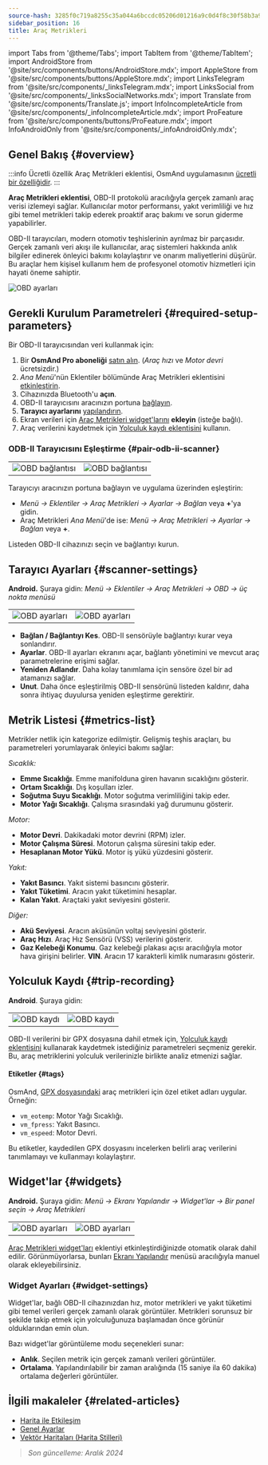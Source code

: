 ```yaml
---
source-hash: 3285f0c719a8255c35a044a6bccdc05206d01216a9c0d4f8c30f58b3a9122f36
sidebar_position: 16
title: Araç Metrikleri
---
```

import Tabs from '@theme/Tabs';
import TabItem from '@theme/TabItem';
import AndroidStore from '@site/src/components/buttons/AndroidStore.mdx';
import AppleStore from '@site/src/components/buttons/AppleStore.mdx';
import LinksTelegram from '@site/src/components/_linksTelegram.mdx';
import LinksSocial from '@site/src/components/_linksSocialNetworks.mdx';
import Translate from '@site/src/components/Translate.js';
import InfoIncompleteArticle from '@site/src/components/_infoIncompleteArticle.mdx';
import ProFeature from '@site/src/components/buttons/ProFeature.mdx';
import InfoAndroidOnly from '@site/src/components/_infoAndroidOnly.mdx';


<InfoIncompleteArticle/>

<InfoAndroidOnly/>

## Genel Bakış {#overview}

:::info Ücretli özellik
Araç Metrikleri eklentisi, OsmAnd uygulamasının [ücretli bir özelliğidir](../purchases/index.md).
:::

**Araç Metrikleri eklentisi**, OBD-II protokolü aracılığıyla gerçek zamanlı araç verisi izlemeyi sağlar. Kullanıcılar motor performansı, yakıt verimliliği ve hız gibi temel metrikleri takip ederek proaktif araç bakımı ve sorun giderme yapabilirler.

OBD-II tarayıcıları, modern otomotiv teşhislerinin ayrılmaz bir parçasıdır. Gerçek zamanlı veri akışı ile kullanıcılar, araç sistemleri hakkında anlık bilgiler edinerek önleyici bakımı kolaylaştırır ve onarım maliyetlerini düşürür. Bu araçlar hem kişisel kullanım hem de profesyonel otomotiv hizmetleri için hayati öneme sahiptir.

<Tabs groupId="operating-systems" queryString="operating-systems">

<TabItem value="android" label="Android">

![OBD ayarları](@site/static/img/plugins/obd/obd_overview_2.png)

</TabItem>

</Tabs>


## Gerekli Kurulum Parametreleri {#required-setup-parameters}

Bir OBD-II tarayıcısından veri kullanmak için:

1. Bir **OsmAnd Pro aboneliği** [satın alın](../purchases/). (*Araç hızı* ve *Motor devri* ücretsizdir.)
2. *Ana Menü*'nün Eklentiler bölümünde Araç Metrikleri eklentisini [etkinleştirin](../plugins/index.md#enable--disable).
3. Cihazınızda Bluetooth'u **açın**.
4. OBD-II tarayıcısını aracınızın portuna [bağlayın](#pair-odb-ii-scanner).
5. **Tarayıcı ayarlarını** [yapılandırın](#scanner-settings).
6. Ekran verileri için [Araç Metrikleri widget'larını](#widgets) **ekleyin** (isteğe bağlı).
7. Araç verilerini kaydetmek için [Yolculuk kaydı eklentisini](#trip-recording) kullanın.


### ODB-II Tarayıcısını Eşleştirme {#pair-odb-ii-scanner}

| | |
|--|--|
|![OBD bağlantısı](@site/static/img/plugins/obd/obd_connect.png)|![OBD bağlantısı](@site/static/img/plugins/obd/obd_connect_2.png)|

Tarayıcıyı aracınızın portuna bağlayın ve uygulama üzerinden eşleştirin:

- *Menü → Eklentiler → Araç Metrikleri → Ayarlar → Bağlan* veya **+**'ya gidin.
- Araç Metrikleri *Ana Menü*'de ise: *Menü → Araç Metrikleri → Ayarlar → Bağlan* veya **+**.

Listeden OBD-II cihazınızı seçin ve bağlantıyı kurun.


## Tarayıcı Ayarları {#scanner-settings}

**Android.** Şuraya gidin: *Menü → Eklentiler → Araç Metrikleri → OBD → üç nokta menüsü*

| | |
|--|--|
|![OBD ayarları](@site/static/img/plugins/obd/obd_settings.png)|![OBD ayarları](@site/static/img/plugins/obd/obd_settings_1.png)|

- **Bağlan / Bağlantıyı Kes**. OBD-II sensörüyle bağlantıyı kurar veya sonlandırır.
- **Ayarlar**. OBD-II ayarları ekranını açar, bağlantı yönetimini ve mevcut araç parametrelerine erişimi sağlar.
- **Yeniden Adlandır**. Daha kolay tanımlama için sensöre özel bir ad atamanızı sağlar.
- **Unut**. Daha önce eşleştirilmiş OBD-II sensörünü listeden kaldırır, daha sonra ihtiyaç duyulursa yeniden eşleştirme gerektirir.


## Metrik Listesi {#metrics-list}

Metrikler netlik için kategorize edilmiştir. Gelişmiş teşhis araçları, bu parametreleri yorumlayarak önleyici bakımı sağlar:

*Sıcaklık:*

- **Emme Sıcaklığı**. Emme manifolduna giren havanın sıcaklığını gösterir.
- **Ortam Sıcaklığı**. Dış koşulları izler.
- **Soğutma Suyu Sıcaklığı**. Motor soğutma verimliliğini takip eder.
- **Motor Yağı Sıcaklığı**. Çalışma sırasındaki yağ durumunu gösterir.

*Motor:*

- **Motor Devri**. Dakikadaki motor devrini (RPM) izler.
- **Motor Çalışma Süresi**. Motorun çalışma süresini takip eder.
- **Hesaplanan Motor Yükü**. Motor iş yükü yüzdesini gösterir.

*Yakıt:*

- **Yakıt Basıncı**. Yakıt sistemi basıncını gösterir.
- **Yakıt Tüketimi**. Aracın yakıt tüketimini hesaplar.
- **Kalan Yakıt**. Araçtaki yakıt seviyesini gösterir.

*Diğer:*

- **Akü Seviyesi**. Aracın aküsünün voltaj seviyesini gösterir.
- **Araç Hızı**. Araç Hız Sensörü (VSS) verilerini gösterir.
- **Gaz Kelebeği Konumu**. Gaz kelebeği plakası açısı aracılığıyla motor hava girişini belirler.
  **VIN**. Aracın 17 karakterli kimlik numarasını gösterir.


## Yolculuk Kaydı {#trip-recording}

**Android**. Şuraya gidin: *<Translate android="true" ids="shared_string_menu,plugins_menu_group,record_plugin_name,shared_string_settings,data_settings,record_obd_data"/>*

| | |
|--|--|
|![OBD kaydı](@site/static/img/plugins/obd/obd_recording.png)| ![OBD kaydı](@site/static/img/plugins/obd/obd_recording_1.png)|

OBD-II verilerini bir GPX dosyasına dahil etmek için, [Yolculuk kaydı eklentisini](../plugins/trip-recording.md#recording-settings) kullanarak kaydetmek istediğiniz parametreleri seçmeniz gerekir. Bu, araç metriklerini yolculuk verilerinizle birlikte analiz etmenizi sağlar.

#### Etiketler {#tags}

OsmAnd, [GPX dosyasındaki](../plugins/trip-recording.md#recorded-gpx-file) araç metrikleri için özel etiket adları uygular. Örneğin:

- `vm_eotemp`: Motor Yağı Sıcaklığı.
- `vm_fpress`: Yakıt Basıncı.
- `vm_espeed`: Motor Devri.

Bu etiketler, kaydedilen GPX dosyasını incelerken belirli araç verilerini tanımlamayı ve kullanmayı kolaylaştırır.


## Widget'lar {#widgets}

**Android.** Şuraya gidin: *Menü → Ekranı Yapılandır → Widget'lar → Bir panel seçin → Araç Metrikleri*

| | |
|--|--|
|![OBD ayarları](@site/static/img/plugins/obd/obd_widget_1.png)| ![OBD ayarları](@site/static/img/plugins/obd/obd_widget.png)|

[Araç Metrikleri widget'ları](../widgets/info-widgets.md#vehicle-metrics-widgets) eklentiyi etkinleştirdiğinizde otomatik olarak dahil edilir. Görünmüyorlarsa, bunları [Ekranı Yapılandır](../widgets/configure-screen.md) menüsü aracılığıyla manuel olarak ekleyebilirsiniz.

### Widget Ayarları {#widget-settings}

Widget'lar, bağlı OBD-II cihazınızdan hız, motor metrikleri ve yakıt tüketimi gibi temel verileri gerçek zamanlı olarak görüntüler. Metrikleri sorunsuz bir şekilde takip etmek için yolculuğunuza başlamadan önce görünür olduklarından emin olun.

Bazı widget'lar görüntüleme modu seçenekleri sunar:

- **Anlık**. Seçilen metrik için gerçek zamanlı verileri görüntüler.
- **Ortalama**. Yapılandırılabilir bir zaman aralığında (15 saniye ila 60 dakika) ortalama değerleri görüntüler.


## İlgili makaleler {#related-articles}

- [Harita ile Etkileşim](../../user/map/interact-with-map.md)
- [Genel Ayarlar](../../user/personal/global-settings.md)
- [Vektör Haritaları (Harita Stilleri)](../../user/map/vector-maps.md)

> *Son güncelleme: Aralık 2024*